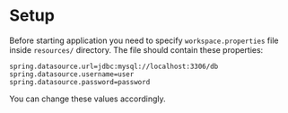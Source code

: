 # Setup

Before starting application you need to specify `workspace.properties` file inside `resources/` directory.
The file should contain these properties:
```properties
spring.datasource.url=jdbc:mysql://localhost:3306/db
spring.datasource.username=user
spring.datasource.password=password
```
You can change these values accordingly.
